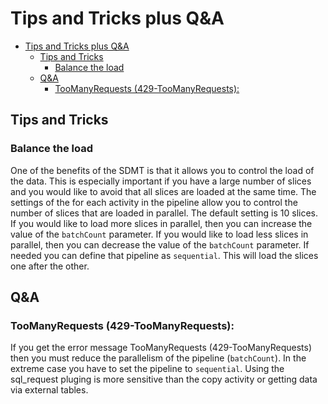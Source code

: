 # Tips and Tricks plus Q&A


- [Tips and Tricks plus Q\&A](#tips-and-tricks-plus-qa)
  - [Tips and Tricks](#tips-and-tricks)
    - [Balance the load](#balance-the-load)
  - [Q\&A](#qa)
    - [TooManyRequests (429-TooManyRequests):](#toomanyrequests-429-toomanyrequests)



## Tips and Tricks

### Balance the load

One of the benefits of the SDMT is that it allows you to control the load of the data. This is especially important if you have a large number of slices and you would like to avoid that all slices are loaded at the same time.
The settings of the for each activity in the pipeline allow you to control the number of slices that are loaded in parallel. The default setting is 10 slices. If you would like to load more slices in parallel, then you can increase the value of the `batchCount` parameter. If you would like to load less slices in parallel, then you can decrease the value of the `batchCount` parameter.
If needed you can define that pipeline as `sequential`. This will load the slices one after the other. 

## Q&A



### TooManyRequests (429-TooManyRequests): 

If you get the error message TooManyRequests (429-TooManyRequests) then you must reduce the parallelism of the pipeline (`batchCount`). In the extreme case you have to set the pipeline to  `sequential`.
Using the sql_request pluging is more sensitive than the copy activity or getting data via external tables.